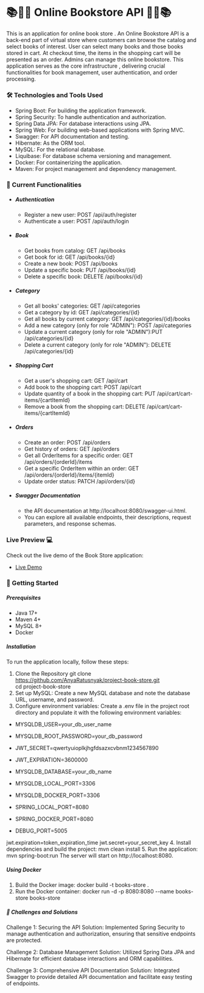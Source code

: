 
# 📚📙📖 Online Bookstore API 📖📙📚
This is an application for online book store . 
An Online Bookstore API is a back-end part of virtual store  where customers can browse the catalog and select books of interest. User can select many books and those books stored in cart. At checkout time, the items in the shopping cart will be presented as an order.
Admins can manage this online bookstore.  This application serves as the core infrastructure , delivering crucial functionalities for book management, user authentication, and order processing.

 ### 🛠️ Technologies and Tools Used
- Spring Boot: For building the application framework.
- Spring Security: To handle authentication and authorization.
- Spring Data JPA: For database interactions using JPA.
- Spring Web: For building web-based applications with Spring MVC.
- Swagger: For API documentation and testing.
- Hibernate: As the ORM tool.
- MySQL: For the relational database.
- Liquibase: For database schema versioning and management.
- Docker: For containerizing the application.
- Maven: For project management and dependency management.
### 🚀 Current Functionalities
- ##### Authentication 
  - Register a new user: POST /api/auth/register
  - Authenticate a user: POST /api/auth/login
- ##### Book
  - Get books from catalog: GET /api/books
  - Get book for id: GET /api/books/{id}
  - Create a new book: POST /api/books
  - Update a specific book: PUT /api/books/{id}
  - Delete a specific book: DELETE /api/books/{id}
- ##### Category
  - Get all books' categories: GET /api/categories
  - Get a category by id: GET /api/categories/{id}
  - Get all books by current category: GET /api/categories/{id}/books
  - Add a new category (only for role "ADMIN"): POST /api/categories
  - Update a current category (only for role "ADMIN"):PUT /api/categories/{id}
  - Delete a current category (only for role "ADMIN"): DELETE /api/categories/{id}
- ##### Shopping Cart
  - Get a user's shopping cart: GET /api/cart
  - Add book to the shopping cart: POST /api/cart
  - Update quantity of a book in the shopping cart: PUT /api/cart/cart-items/{cartItemId}
  - Remove a book from the shopping cart: DELETE /api/cart/cart-items/{cartItemId}
- ##### Orders
  - Create an order: POST /api/orders
  - Get history of orders: GET /api/orders
  - Get all OrderItems for a specific order: GET /api/orders/{orderId}/items
  - Get a specific OrderItem within an order: GET /api/orders/{orderId}/items/{itemId}
  - Update order status: PATCH /api/orders/{id}
- #####  Swagger Documentation
  - the API documentation at http://localhost:8080/swagger-ui.html.
  - You can explore all available endpoints, their descriptions, request parameters, and response schemas.

### Live Preview 💻
Check out the live demo of the Book Store application:

- [Live Demo](https://www.loom.com/share/9b5f2e7bd2f845c2ad2a25361530810f)

### 🌟 Getting Started
##### Prerequisites
- Java 17+
- Maven 4+
- MySQL 8+
- Docker
##### Installation
To run the application locally, follow these steps:  

1. Clone the Repository
git clone https://github.com/AnyaRatusnyak/project-book-store.git  
cd project-book-store
2. Set up MySQL:
Create a new MySQL database and note the database URL, username, and password.  
3. Configure environment variables:
Create a .env file in the project root directory and populate it with the following environment variables:

- MYSQLDB_USER=your_db_user_name  
- MYSQLDB_ROOT_PASSWORD=your_db_password  
- JWT_SECRET=qwertyuioplkjhgfdsazxcvbnm1234567890 
- JWT_EXPIRATION=3600000

- MYSQLDB_DATABASE=your_db_name
- MYSQLDB_LOCAL_PORT=3306
- MYSQLDB_DOCKER_PORT=3306

- SPRING_LOCAL_PORT=8080
- SPRING_DOCKER_PORT=8080
- DEBUG_PORT=5005

jwt.expiration=token_expiration_time
jwt.secret=your_secret_key
4. Install dependencies and build the project:
mvn clean install
5. Run the application:
mvn spring-boot:run
The server will start on http://localhost:8080.

##### Using Docker
1. Build the Docker image:
docker build -t books-store .
2. Run the Docker container:
docker run -d -p 8080:8080 --name books-store books-store

##### 📄 Challenges and Solutions
Challenge 1: Securing the API
Solution: Implemented Spring Security to manage authentication and authorization, ensuring that sensitive endpoints are protected.

Challenge 2: Database Management
Solution: Utilized Spring Data JPA and Hibernate for efficient database interactions and ORM capabilities.

Challenge 3: Comprehensive API Documentation
Solution: Integrated Swagger to provide detailed API documentation and facilitate easy testing of endpoints.